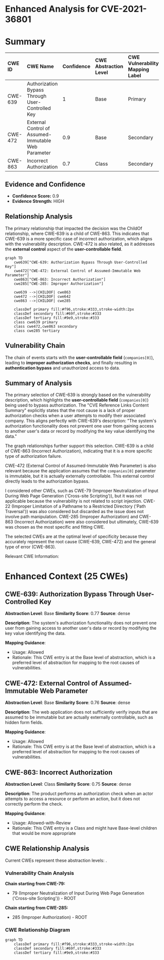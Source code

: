 # Enhanced Analysis for CVE-2021-36801

# Summary
| CWE ID    | CWE Name                                                            | Confidence | CWE Abstraction Level | CWE Vulnerability Mapping Label | CWE-Vulnerability Mapping Notes |
| :-------- | :------------------------------------------------------------------ | :--------- | :-------------------- | :------------------------------ | :------------------------------ |
| CWE-639   | Authorization Bypass Through User-Controlled Key                    | 1          | Base                  | Primary                         | Allowed                       |
| CWE-472   | External Control of Assumed-Immutable Web Parameter                 | 0.9        | Base                  | Secondary                       | Allowed                       |
| CWE-863   | Incorrect Authorization                                             | 0.7        | Class                 | Secondary                       | Allowed-with-Review           |

## Evidence and Confidence

*   **Confidence Score:** 0.9
*   **Evidence Strength:** HIGH

## Relationship Analysis
The primary relationship that impacted the decision was the ChildOf relationship, where CWE-639 is a child of CWE-863. This indicates that CWE-639 is a more specific case of incorrect authorization, which aligns with the vulnerability description. CWE-472 is also related, as it addresses the **external control** aspect of the **user-controllable field**.

```mermaid
graph TD
    cwe639["CWE-639: Authorization Bypass Through User-Controlled Key"]
    cwe472["CWE-472: External Control of Assumed-Immutable Web Parameter"]
    cwe863["CWE-863: Incorrect Authorization"]
    cwe285["CWE-285: Improper Authorization"]

    cwe639 -->|CHILDOF| cwe863
    cwe472 -->|CHILDOF| cwe642
    cwe863 -->|CHILDOF| cwe285

    classDef primary fill:#f96,stroke:#333,stroke-width:2px
    classDef secondary fill:#69f,stroke:#333
    classDef tertiary fill:#9e9,stroke:#333
    class cwe639 primary
    class cwe472,cwe863 secondary
    class cwe285 tertiary
```

## Vulnerability Chain
The chain of events starts with the **user-controllable field** (`companies[0]`), leading to **improper authorization checks**, and finally resulting in **authentication bypass** and unauthorized access to data.

## Summary of Analysis
The primary selection of CWE-639 is strongly based on the vulnerability description, which highlights the **user-controllable field** (`companies[0]`) being used to bypass authorization. The "CVE Reference Links Content Summary" explicitly states that the root cause is a lack of proper authorization checks when a user attempts to modify their associated company. This aligns perfectly with CWE-639's description: "The system's authorization functionality does not prevent one user from gaining access to another user's data or record by modifying the key value identifying the data."

The graph relationships further support this selection. CWE-639 is a child of CWE-863 (Incorrect Authorization), indicating that it is a more specific type of authorization failure.

CWE-472 (External Control of Assumed-Immutable Web Parameter) is also relevant because the application assumes that the `companies[0]` parameter is immutable, but it is actually externally controllable. This external control directly leads to the authorization bypass.

I considered other CWEs, such as CWE-79 (Improper Neutralization of Input During Web Page Generation ('Cross-site Scripting')), but it was not applicable because the vulnerability is not related to script injection. CWE-22 (Improper Limitation of a Pathname to a Restricted Directory ('Path Traversal')) was also considered but discarded as the issue does not involve path manipulation. CWE-285 (Improper Authorization) and CWE-863 (Incorrect Authorization) were also considered but ultimately, CWE-639 was chosen as the most specific and fitting CWE.

The selected CWEs are at the optimal level of specificity because they accurately represent the root cause (CWE-639, CWE-472) and the general type of error (CWE-863).

Relevant CWE Information:

# Enhanced Context (25 CWEs)

## CWE-639: Authorization Bypass Through User-Controlled Key
**Abstraction Level**: Base
**Similarity Score**: 0.77
**Source**: dense

**Description**:
The system's authorization functionality does not prevent one user from gaining access to another user's data or record by modifying the key value identifying the data.

**Mapping Guidance**:
- Usage: Allowed
- Rationale: This CWE entry is at the Base level of abstraction, which is a preferred level of abstraction for mapping to the root causes of vulnerabilities.

## CWE-472: External Control of Assumed-Immutable Web Parameter
**Abstraction Level**: Base
**Similarity Score**: 0.76
**Source**: dense

**Description**:
The web application does not sufficiently verify inputs that are assumed to be immutable but are actually externally controllable, such as hidden form fields.

**Mapping Guidance**:
- Usage: Allowed
- Rationale: This CWE entry is at the Base level of abstraction, which is a preferred level of abstraction for mapping to the root causes of vulnerabilities.

## CWE-863: Incorrect Authorization
**Abstraction Level**: Class
**Similarity Score**: 0.75
**Source**: dense

**Description**:
The product performs an authorization check when an actor attempts to access a resource or perform an action, but it does not correctly perform the check.

**Mapping Guidance**:
- Usage: Allowed-with-Review
- Rationale: This CWE entry is a Class and might have Base-level children that would be more appropriate


## CWE Relationship Analysis

Current CWEs represent these abstraction levels: .


### Vulnerability Chain Analysis

**Chain starting from CWE-79:**
- 79 (Improper Neutralization of Input During Web Page Generation ('Cross-site Scripting')) - ROOT


**Chain starting from CWE-285:**
- 285 (Improper Authorization) - ROOT



### CWE Relationship Diagram

```mermaid
graph TD
    classDef primary fill:#f96,stroke:#333,stroke-width:2px
    classDef secondary fill:#69f,stroke:#333
    classDef tertiary fill:#9e9,stroke:#333
```